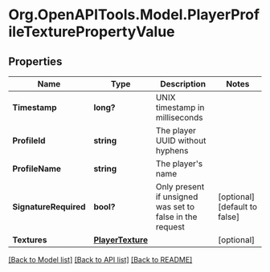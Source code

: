 # Org.OpenAPITools.Model.PlayerProfileTexturePropertyValue
## Properties

Name | Type | Description | Notes
------------ | ------------- | ------------- | -------------
**Timestamp** | **long?** | UNIX timestamp in milliseconds | 
**ProfileId** | **string** | The player UUID without hyphens | 
**ProfileName** | **string** | The player&#39;s name | 
**SignatureRequired** | **bool?** | Only present if unsigned was set to false in the request | [optional] [default to false]
**Textures** | [**PlayerTexture**](PlayerTexture.md) |  | [optional] 

[[Back to Model list]](../README.md#documentation-for-models) [[Back to API list]](../README.md#documentation-for-api-endpoints) [[Back to README]](../README.md)

